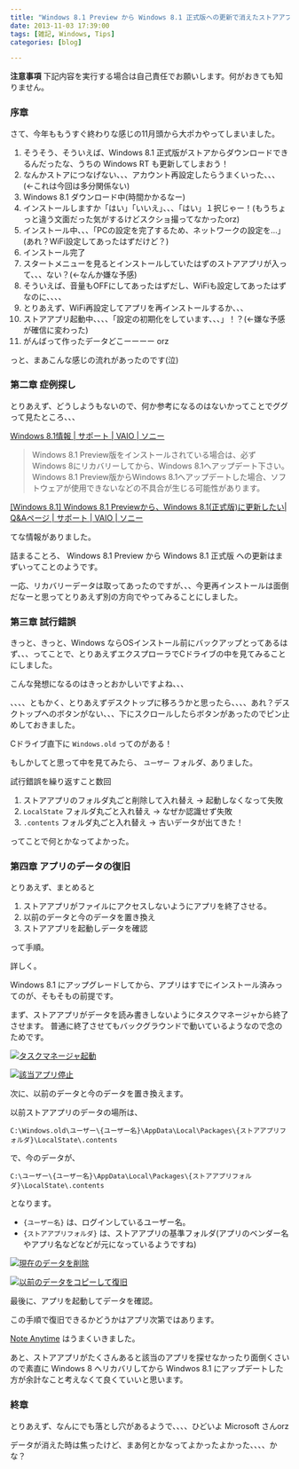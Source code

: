 ```yaml
---
title: "Windows 8.1 Preview から Windows 8.1 正式版への更新で消えたストアアプリのデータを復旧する方法"
date: 2013-11-03 17:39:00
tags: [雑記, Windows, Tips]
categories: [blog]

---
```


**注意事項** 下記内容を実行する場合は自己責任でお願いします。何がおきても知りません。

### 序章

さて、今年ももうすぐ終わりな感じの11月頭から大ポカやってしまいました。

  1. そうそう、そういえば、Windows 8.1 正式版がストアからダウンロードできるんだったな、うちの Windows RT も更新してしまおう！
  2. なんかストアにつなげない、、、アカウント再設定したらうまくいった、、、(←これは今回は多分関係ない)
  3. Windows 8.1 ダウンロード中(時間かかるなー)
  4. インストールしますか「はい」「いいえ」、、、「はい」１択じゃー！(もうちょっと違う文面だった気がするけどスクショ撮ってなかったorz)
  5. インストール中、、、「PCの設定を完了するため、ネットワークの設定を…」(あれ？WiFi設定してあったはずだけど？)
  6. インストール完了
  7. スタートメニューを見るとインストールしていたはずのストアアプリが入って、、、ない？(←なんか嫌な予感)
  8. そういえば、音量もOFFにしてあったはずだし、WiFiも設定してあったはずなのに、、、、
  9. とりあえず、WiFi再設定してアプリを再インストールするか、、、
 10. ストアアプリ起動中、、、、「設定の初期化をしています、、、」！？(←嫌な予感が確信に変わった)
 11. がんばって作ったデータどこーーーー orz

っと、まあこんな感じの流れがあったのです(泣)

### 第二章 症例探し

とりあえず、どうしようもないので、何か参考になるのはないかってことでググって見たところ、、、

[Windows 8.1情報 | サポート | VAIO | ソニー][1]

 [1]: http://vcl.vaio.sony.co.jp/windows/8-1/update/

> Windows 8.1 Preview版をインストールされている場合は、必ずWindows 8にリカバリーしてから、Windows 8.1へアップデート下さい。 Windows 8.1 Preview版からWindows 8.1へアップデートした場合、ソフトウェアが使用できないなどの不具合が生じる可能性があります。

[[Windows 8.1] Windows 8.1 Previewから、Windows 8.1(正式版)に更新したい| Q&Aページ | サポート | VAIO | ソニー][2]

 [2]: http://qa.support.sony.jp/solution/S1310180055899/

てな情報がありました。

詰まることろ、 Windows 8.1 Preview から Windows 8.1 正式版 への更新はまずいってことのようです。

一応、リカバリーデータは取ってあったのですが、、、今更再インストールは面倒だなーと思ってとりあえず別の方向でやってみることにしました。

### 第三章 試行錯誤

きっと、きっと、Windows ならOSインストール前にバックアップとってあるはず、、、ってことで、とりあえずエクスプローラでCドライブの中を見てみることにしました。

こんな発想になるのはきっとおかしいですよね、、、

、、、、ともかく、とりあえずデスクトップに移ろうかと思ったら、、、、あれ？デスクトップへのボタンがない、、、下にスクロールしたらボタンがあったのでピン止めしておきました。

Cドライブ直下に `Windows.old` ってのがある！

もしかしてと思って中を見てみたら、 `ユーザー` フォルダ、ありました。

試行錯誤を繰り返すこと数回

  1. ストアアプリのフォルダ丸ごと削除して入れ替え → 起動しなくなって失敗
  2. `LocalState` フォルダ丸ごと入れ替え → なぜか認識せず失敗
  3. `.contents` フォルダ丸ごと入れ替え → 古いデータが出てきた！

ってことで何とかなってよかった。

### 第四章 アプリのデータの復旧

とりあえず、まとめると

  1. ストアアプリがファイルにアクセスしないようにアプリを終了させる。
  2. 以前のデータと今のデータを置き換え
  3. ストアアプリを起動しデータを確認

って手順。

詳しく。

Windows 8.1 にアップグレードしてから、アプリはすでにインストール済みってのが、そもそもの前提です。

まず、ストアアプリがデータを読み書きしないようにタスクマネージャから終了させます。 普通に終了させてもバックグラウンドで動いているようなので念のためです。

[![タスクマネージャ起動][3]][4]

 [3]: /images/2013_1103_launch_taskmgr.png
 [4]: /images/2013_1103_launch_taskmgr_large.png

[![該当アプリ停止][5]][6]

 [5]: /images/2013_1103_stop_store_app.png
 [6]: /images/2013_1103_stop_store_app_large.png

次に、以前のデータと今のデータを置き換えます。

以前ストアアプリのデータの場所は、

    C:\Windows.old\ユーザー\{ユーザー名}\AppData\Local\Packages\{ストアアプリフォルダ}\LocalState\.contents
    

で、今のデータが、

    C:\ユーザー\{ユーザー名}\AppData\Local\Packages\{ストアアプリフォルダ}\LocalState\.contents
    

となります。

  * `{ユーザー名}` は、ログインしているユーザー名。
  * `{ストアアプリフォルダ}` は、ストアアプリの基準フォルダ(アプリのベンダー名やアプリ名などなどが元になっているようですね)

[![現在のデータを削除][7]][8]

 [7]: /images/2013_1103_delete_current_app_data.png
 [8]: /images/2013_1103_delete_current_app_data_large.png

[![以前のデータをコピーして復旧][9]][10]

 [9]: /images/2013_1103_restore_app_data.png
 [10]: /images/2013_1103_restore_app_data_large.png

最後に、アプリを起動してデータを確認。

この手順で復旧できるかどうかはアプリ次第ではあります。

[Note Anytime][11] はうまくいきました。

 [11]: http://apps.microsoft.com/windows/ja-JP/app/note-anytime/b143522d-3500-4858-9be5-2dec4dcb693e

あと、ストアアプリがたくさんあると該当のアプリを探せなかったり面倒くさいので素直に Windows 8 へリカバリしてから Windwos 8.1 にアップデートした方が余計なこと考えなくて良くていいと思います。

### 終章

とりあえず、なんにでも落とし穴があるようで、、、、ひどいよ Microsoft さんorz

データが消えた時は焦ったけど、まあ何とかなってよかったよかった、、、、かな？